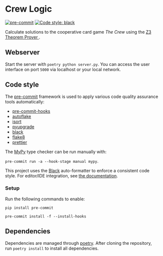 # Crew Logic

[![pre-commit](https://img.shields.io/badge/pre--commit-enabled-brightgreen?logo=pre-commit)](https://github.com/pre-commit/pre-commit)
[![Code style: black](https://img.shields.io/badge/code%20style-black-000000.svg)](https://github.com/psf/black)

Calculate solutions to the cooperative card game _The Crew_ using
the [Z3 Theorem Prover ](https://github.com/Z3Prover/z3/).

## Webserver

Start the server with `poetry python server.py`.
You can access the user interface on port `5000` via localhost or your local
network.

## Code style

The [pre-commit](https://pre-commit.com/) framework is used to apply various code
quality assurance tools automatically:

- [pre-commit-hooks](https://github.com/pre-commit/pre-commit-hooks)
- [autoflake](https://github.com/PyCQA/autoflake)
- [isort](https://github.com/PyCQA/isort)
- [pyupgrade](https://github.com/asottile/pyupgrade)
- [black](https://github.com/psf/black)
- [flake8](https://github.com/PyCQA/flake8)
- [prettier](https://github.com/pre-commit/mirrors-prettier)

The [MyPy](https://github.com/pre-commit/mirrors-mypy/)
type checker can be run manually with:

`pre-commit run -a --hook-stage manual mypy`.

This project uses the [Black](https://github.com/psf/black) auto-formatter to enforce a
consistent code style. For editor/IDE integration, see
[the documentation](https://black.readthedocs.io/en/stable/integrations/editors.html).

### Setup

Run the following commands to enable:

`pip install pre-commit`

`pre-commit install -f --install-hooks`

## Dependencies

Dependencies are managed through [poetry](https://python-poetry.org).
After cloning the repository, run `poetry install` to install all dependencies.
